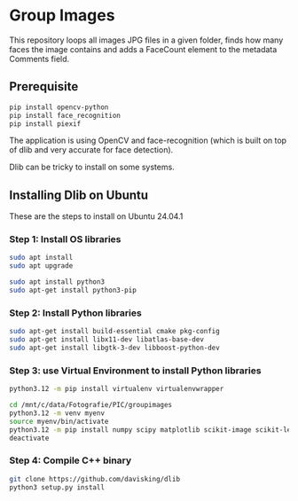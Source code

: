# Group Images

This repository loops all images JPG files in a given folder, finds how many faces the image contains and adds a FaceCount element to the metadata Comments field.

## Prerequisite

```BASH
pip install opencv-python
pip install face_recognition
pip install piexif
```

The application is using OpenCV and face-recognition (which is built on top of dlib and very accurate for face detection). 

Dlib can be tricky to install on some systems.

## Installing Dlib on Ubuntu

These are the steps to install on Ubuntu 24.04.1

### Step 1: Install OS libraries
```BASH
sudo apt install
sudo apt upgrade

sudo apt install python3
sudo apt-get install python3-pip
```

### Step 2: Install Python libraries

```BASH
sudo apt-get install build-essential cmake pkg-config
sudo apt-get install libx11-dev libatlas-base-dev
sudo apt-get install libgtk-3-dev libboost-python-dev
```

### Step 3: use Virtual Environment to install Python libraries

```BASH
python3.12 -m pip install virtualenv virtualenvwrapper

cd /mnt/c/data/Fotografie/PIC/groupimages
python3.12 -m venv myenv
source myenv/bin/activate
python3.12 -m pip install numpy scipy matplotlib scikit-image scikit-learn ipython
deactivate
```

### Step 4: Compile C++ binary

```BASH
git clone https://github.com/davisking/dlib
python3 setup.py install
```

